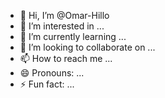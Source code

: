 - 👋 Hi, I’m @Omar-Hillo
- 👀 I’m interested in ...
- 🌱 I’m currently learning ...
- 💞️ I’m looking to collaborate on ...
- 📫 How to reach me ...
- 😄 Pronouns: ...
- ⚡ Fun fact: ...

<!---
Omar-Hillo/Omar-Hillo is a ✨ special ✨ repository because its `README.md` (this file) appears on your GitHub profile.
You can click the Preview link to take a look at your changes.
--->

